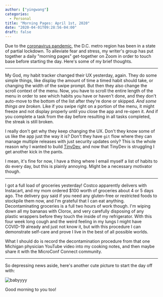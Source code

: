 ```yaml
---
author: ["yingwang"]
categories:
  - Personal
title: "Morning Pages: April 1st, 2020"
date: "2020-04-01T09:28:56-04:00"
draft: false
---
```


Due to the [coronavirus
pandemic](https://en.wikipedia.org/wiki/2019-20_coronavirus_pandemic), the D.C.
metro region has been in a state of partial lockdown. To alleviate fear and
stress, my writer's group has put together a daily "morning pages" get-together
on Zoom in order to touch base before starting the day. Here's some of my brief
thoughts.

__________

My God, my habit tracker changed their UX yesterday, again. They do some simple
things, like display the amount of time a timed habit should take, or changing
the width of the swipe prompt. But then they also change the scroll context of
the menu. Now, you have to scroll the entire length of the menu in order to see
which habits you have or haven't done, and they don't auto-move to the bottom of
the list after they're done or skipped. *And some things are broken.* Like if
you swipe right on a portion of the menu, it might freeze and not display
properly until you close the app and re-open it. And if you complete a task from
the day before resulting in all tasks completed, the streak is still broken.

I really don't get why they keep changing the UX. Don't they know some of us
like the app just the way it is? Don't they have `git` flow where they can
manage multiple releases with just security updates only? This is the whole
reason why I wanted to build [TinyDev](https://tinydevcrm.com), and now that
TinyDev is struggling I get another kick in the pants.

I mean, it's fine for now, I have a thing where I email myself a list of habits
to do every day, but this is plainly annoying. Might be a necessary motivator
though.

__________

I got a full load of groceries yesterday! Costco apparently delivers with
Instacart, and my mom ordered $100 worth of groceries about 4 or 5 days ago. The
delivery guy said if you need any gluten-free or restricted foods to stockpile
them now, and I'm grateful that I can eat anything. Decontaminating groceries is
a full two hours of work though. I'm wiping down all my bananas with Clorox, and
very carefully disposing of any plastic wrappers before they touch the inside of
my refrigerator. With this four week long cough and the weird feeling in my
lungs I might have COVID-19 already and just not know it, but with this
procedure I can demonstrate self-care and prove I live in the best of all
possible worlds.

What I should do is record the decontamination procedure from that one Michigan
physician YouTube video into my cooking notes, and then maybe share it with the
MicroConf Connect community.

__________

So depressing news aside, here's another cute picture to start the day off with:

![babyyyy](/img/posts/2020/04/01/morning_pages.jpg)

Good morning to you too!
